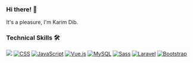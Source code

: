 ### Hi there! 👋
It's a pleasure, I'm Karim Dib.
<!--
**karimdib/karimdib** is a ✨ _special_ ✨ repository because its `README.md` (this file) appears on your GitHub profile.

Here are some ideas to get you started:

- 🔭 I’m currently working on ...
- 🌱 I’m currently learning ...
- 👯 I’m looking to collaborate on ...
- 🤔 I’m looking for help with ...
- 💬 Ask me about ...
- 📫 How to reach me: ...
- 😄 Pronouns: ...
- ⚡ Fun fact: ...
-->

### Technical Skills 🛠️

![](https://img.shields.io/badge/-HTML-333333?style=flat&logo=html5) [![CSS](https://img.shields.io/badge/-CSS-blue?style=flat&logo=css3)](https://shields.io/) [![JavaScript](https://img.shields.io/badge/-JavaScript-yellow?style=flat&logo=javascript)](https://shields.io/) [![Vue.js](https://img.shields.io/badge/-Vue.js-green?style=flat&logo=vue.js)](https://shields.io/) [![MySQL](https://img.shields.io/badge/-MySQL-blue?style=flat&logo=mysql)](https://shields.io/) [![Sass](https://img.shields.io/badge/-Sass-pink?style=flat&logo=sass)](https://shields.io/) [![Laravel](https://img.shields.io/badge/-Laravel-red?style=flat&logo=laravel)](https://shields.io/) [![Bootstrap](https://img.shields.io/badge/-Bootstrap-purple?style=flat&logo=bootstrap)](https://shields.io/)




